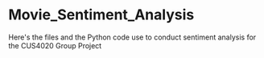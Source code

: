 # Movie_Sentiment_Analysis
Here's the files and the Python code use to conduct sentiment analysis for the CUS4020 Group Project
